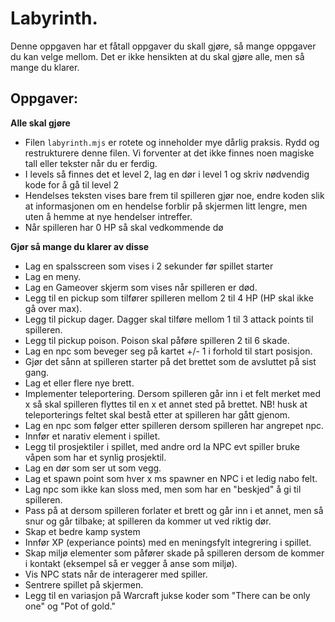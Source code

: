 # Labyrinth.

Denne oppgaven har et fåtall oppgaver du skall gjøre, så mange oppgaver du kan velge mellom. 
Det er ikke hensikten at du skal gjøre alle, men så mange du klarer.  



## Oppgaver:

**Alle skal gjøre**
* Filen <code>labyrinth.mjs</code> er rotete og inneholder mye dårlig praksis. Rydd og restrukturere denne filen. Vi forventer at det ikke finnes noen magiske tall eller tekster når du er ferdig. 
*  I levels så finnes det et level 2, lag en dør i level 1 og skriv nødvendig kode for å gå til level 2 
*  Hendelses teksten vises bare frem til spilleren gjør noe, endre koden slik at informasjonen om en hendelse forblir på skjermen litt lengre, men uten å hemme at nye hendelser intreffer.   
*  Når spilleren har 0 HP så skal vedkommende dø    
  
**Gjør så mange du klarer av disse** 
* Lag en spalsscreen som vises i 2 sekunder før spillet starter
* Lag en meny.
* Lag en Gameover skjerm som vises når spilleren er død. 
* Legg til en pickup som tilfører spilleren mellom 2 til 4 HP (HP skal ikke gå over max).
* Legg til pickup dager. Dagger skal tilføre mellom 1 til 3 attack points til spilleren.
* Legg til pickup poison. Poison skal påføre spilleren 2 til 6 skade. 
* Lag en npc som beveger seg på kartet +/- 1 i forhold til start posisjon. 
* Gjør det sånn at spilleren starter på det brettet som de avsluttet på sist gang. 
* Lag et eller flere nye brett.
* Implementer teleportering. Dersom spilleren går inn i et felt merket med x så skal spilleren flyttes til en x et annet sted på brettet. NB! husk at teleporterings feltet skal bestå etter at spilleren har gått gjenom. 
* Lag en npc som følger etter spilleren dersom spilleren har angrepet npc.
* Innfør et narativ element i spillet.
* Legg til prosjektiler i spillet, med andre ord la NPC evt spiller bruke våpen som har et synlig prosjektil.
* Lag en dør som ser ut som vegg. 
* Lag et spawn point som hver x ms spawner en NPC i et ledig nabo felt.
* Lag npc som ikke kan sloss med, men som har en "beskjed" å gi til spilleren. 
* Pass på at dersom spilleren forlater et brett og går inn i et annet, men så snur og går tilbake; at spilleren da kommer ut ved riktig dør.
* Skap et bedre kamp system
* Innfør XP (experiance points) med en meningsfylt integrering i spillet. 
* Skap miljø elementer som påfører skade på spilleren dersom de kommer i kontakt (eksempel så er vegger å anse som miljø).
* Vis NPC stats når de interagerer med spiller.
* Sentrere spillet på skjermen.
* Legg til en variasjon på Warcraft jukse koder som "There can be only one" og "Pot of gold."